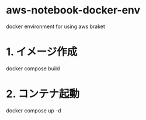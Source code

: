 # aws-notebook-docker-env
docker environment for using aws braket


# 1. イメージ作成
docker compose build

# 2. コンテナ起動
docker compose up -d
